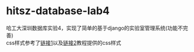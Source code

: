 # hitsz-database-lab4
哈工大深圳数据库实验4，实现了简单的基于django的实验室管理系统(功能不完善)  
css样式参考了[链接1](https://blog.csdn.net/qq_40360069?type=blog)以及[链接2](https://www.zmrenwu.com/courses/hellodjango-blog-tutorial/)教程提供的css样式
